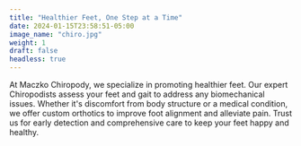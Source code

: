 ```yaml
---
title: "Healthier Feet, One Step at a Time"
date: 2024-01-15T23:58:51-05:00
image_name: "chiro.jpg"
weight: 1
draft: false
headless: true
---
```


At Maczko Chiropody, we specialize in promoting healthier feet. Our expert Chiropodists assess your feet and gait to address any biomechanical issues. Whether it's discomfort from body structure or a medical condition, we offer custom orthotics to improve foot alignment and alleviate pain. Trust us for early detection and comprehensive care to keep your feet happy and healthy.